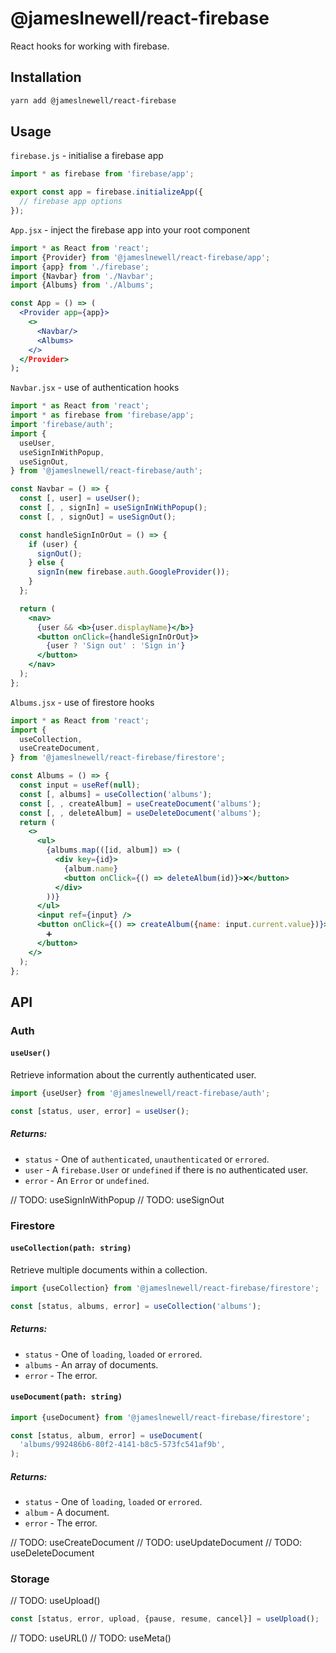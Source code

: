 # @jameslnewell/react-firebase

React hooks for working with firebase.

## Installation

```bash
yarn add @jameslnewell/react-firebase
```

## Usage

`firebase.js` - initialise a firebase app

```jsx
import * as firebase from 'firebase/app';

export const app = firebase.initializeApp({
  // firebase app options
});
```

`App.jsx` - inject the firebase app into your root component

```jsx
import * as React from 'react';
import {Provider} from '@jameslnewell/react-firebase/app';
import {app} from './firebase';
import {Navbar} from './Navbar';
import {Albums} from './Albums';

const App = () => (
  <Provider app={app}>
    <>
      <Navbar/>
      <Albums>
    </>
  </Provider>
);

```

`Navbar.jsx` - use of authentication hooks

```jsx
import * as React from 'react';
import * as firebase from 'firebase/app';
import 'firebase/auth';
import {
  useUser,
  useSignInWithPopup,
  useSignOut,
} from '@jameslnewell/react-firebase/auth';

const Navbar = () => {
  const [, user] = useUser();
  const [, , signIn] = useSignInWithPopup();
  const [, , signOut] = useSignOut();

  const handleSignInOrOut = () => {
    if (user) {
      signOut();
    } else {
      signIn(new firebase.auth.GoogleProvider());
    }
  };

  return (
    <nav>
      {user && <b>{user.displayName}</b>}
      <button onClick={handleSignInOrOut}>
        {user ? 'Sign out' : 'Sign in'}
      </button>
    </nav>
  );
};
```

`Albums.jsx` - use of firestore hooks

```jsx
import * as React from 'react';
import {
  useCollection,
  useCreateDocument,
} from '@jameslnewell/react-firebase/firestore';

const Albums = () => {
  const input = useRef(null);
  const [, albums] = useCollection('albums');
  const [, , createAlbum] = useCreateDocument('albums');
  const [, , deleteAlbum] = useDeleteDocument('albums');
  return (
    <>
      <ul>
        {albums.map(([id, album]) => (
          <div key={id}>
            {album.name}
            <button onClick={() => deleteAlbum(id)}>❌</button>
          </div>
        ))}
      </ul>
      <input ref={input} />
      <button onClick={() => createAlbum({name: input.current.value})}>
        ➕
      </button>
    </>
  );
};
```

## API

### Auth

#### `useUser()`

Retrieve information about the currently authenticated user.

```js
import {useUser} from '@jameslnewell/react-firebase/auth';

const [status, user, error] = useUser();
```

##### Returns:

- `status` - One of `authenticated`, `unauthenticated` or `errored`.
- `user` - A `firebase.User` or `undefined` if there is no authenticated user.
- `error` - An `Error` or `undefined`.

// TODO: useSignInWithPopup
// TODO: useSignOut

### Firestore

#### `useCollection(path: string)`

Retrieve multiple documents within a collection.

```js
import {useCollection} from '@jameslnewell/react-firebase/firestore';

const [status, albums, error] = useCollection('albums');
```

##### Returns:

- `status` - One of `loading`, `loaded` or `errored`.
- `albums` - An array of documents.
- `error` - The error.

#### `useDocument(path: string)`

```js
import {useDocument} from '@jameslnewell/react-firebase/firestore';

const [status, album, error] = useDocument(
  'albums/992486b6-80f2-4141-b8c5-573fc541af9b',
);
```

##### Returns:

- `status` - One of `loading`, `loaded` or `errored`.
- `album` - A document.
- `error` - The error.

// TODO: useCreateDocument
// TODO: useUpdateDocument
// TODO: useDeleteDocument

### Storage

// TODO: useUpload()

```js
const [status, error, upload, {pause, resume, cancel}] = useUpload();
```

// TODO: useURL()
// TODO: useMeta()

